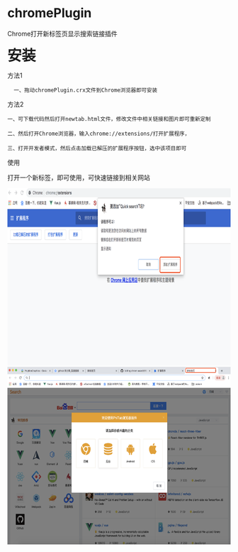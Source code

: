 # chromePlugin
Chrome打开新标签页显示搜索链接插件
  
  **<font size=6>安装</font>**
    
  方法1
      
      一、拖动chromePlugin.crx文件到Chrome浏览器即可安装
    
    
  方法2
    
    一、可下载代码然后打开newtab.html文件，修改文件中相关链接和图片即可重新定制
    
    二、然后打开Chrome浏览器，输入chrome://extensions/打开扩展程序，
    
    三、打开开发者模式，然后点击加载已解压的扩展程序按钮，选中该项目即可
  
  使用
  
  打开一个新标签，即可使用，可快速链接到相关网站
  
  <img src="/images/localhost.png"  width="770" height="400">
    
  <img src="/images/guid.png"  width="770" height="400">
